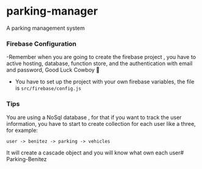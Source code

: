 # parking-manager
A parking management system


### Firebase Configuration

-Remember when you are going to create the firebase project , you have
to active hosting, database, function store, and the authentication with 
email and password, Good Luck Cowboy 🤠

- You have to set up the project with your own firebase variables,
the file is `src/firebase/config.js`

### Tips

You are using a NoSql database , for that if you want to track the user information,
you have to start to create collection for each user like a three, for example:

`user -> benitez -> parking -> vehicles`

It will create a cascade object and you  will know what own each user# Parking-Benitez
